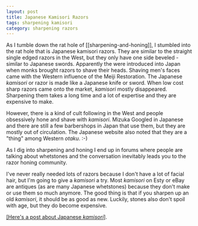 ```yaml
---
layout: post
title: Japanese Kamisori Razors
tags: sharpening kamisori
category: sharpening razors
---
```

As I tumble down the rat hole of [[sharpening-and-honing]], I stumbled into the rat hole that is Japanese kamisori razors. They are similar to the straight single edged razors in the West, but they only have one side beveled - similar to Japanese swords. Apparently the were introduced into Japan when monks brought razors to shave their heads. Shaving men's faces came with the Western influence of the Meiji Restoration. The Japanese *kamisori* or razor is made like a Japanese knife or sword. When low cost sharp razors came onto the market, *kamisori* mostly disappeared. Sharpening them takes a long time and a lot of expertise and they are expensive to make.

However, there is a kind of cult following in the West and people obsessively hone and shave with *kamisori*. Mizuka Googled in Japanese and there are still a few barbershops in Japan that use them, but they are mostly out of circulation. The Japanese website also noted that they are a "thing" among Western *otaku*. :-)

As I dig into sharpening and honing I end up in forums where people are talking about whetstones and the conversation inevitably leads you to the razor honing community.

I've never really needed lots of razors because I don't have a lot of facial hair, but I'm going to give a *kamisori* a try. Most *kamisori* on Esty or eBay are antiques (as are many Japanese whetstones) because they don't make or use them so much anymore. The good thing is that if you sharpen up an old *kamisori*, it should be as good as new. Luckily, stones also don't spoil with age, but they do become expensive.

[[Here's a post about Japanese *kamisori*]](https://sharpologist.com/a-kamisori-primer/).  